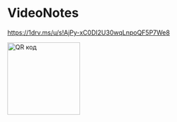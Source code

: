 # VideoNotes
https://1drv.ms/u/s!AjPy-xC0DI2U30wqLnpoQF5P7We8

<img src="http://qrcoder.ru/code/?https%3A%2F%2F1drv.ms%2Fu%2Fs%21AjPy-xC0DI2U30wqLnpoQF5P7We8&4&0" width="164" height="164" border="0" title="QR код">
